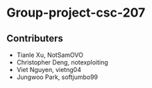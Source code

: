 # Group-project-csc-207
## Contributers
- Tianle Xu, NotSamOVO
- Christopher Deng, notexploiting
- Viet Nguyen, vietng04
- Jungwoo Park, softjumbo99
